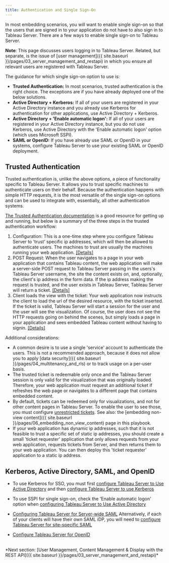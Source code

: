 ```yaml
---
title: Authentication and Single Sign-On
---
```


In most embedding scenarios, you will want to enable single sign-on so that the users that are signed in to your application do not have to also sign in to Tableau Server. There are a few ways to enable single sign-on to Tableau Server.

**Note**: This page discusses users logging in to Tableau Server. Related, but separate, is the issue of [user management]({{ site.baseurl }}/pages/03_server_management_and_restapi) in which you ensure all relevant users are registered with Tableau Server.

The guidance for which single sign-on option to use is:

* **Trusted Authentication:** In most scenarios, trusted authentication is the right choice. The exceptions are if you have already deployed one of the below solutions.
* **Active Directory + Kerberos:** If all of your users are registered in your Active Directory instance and you already use Kerberos for authentication for other applications, use Active Directory + Kerberos.
* **Active Directory + 'Enable automatic logon':** If all of your users are registered in your Active Directory instance, but you do not use Kerberos, use Active Directory with the 'Enable automatic logon' option (which uses Microsoft SSPI).
* **SAML or OpenID:** If you have already use SAML or OpenID in your systems, configure Tableau Server to use your existing SAML or OpenID deployment.

## Trusted Authentication

Trusted authentication is, unlike the above options, a piece of functionality specific to Tableau Server. It allows you to trust specific machines to authenticate users on their behalf. Because the authentication happens with simple HTTP requests, it is the most versatile of the single sign-on options and can be used to integrate with, essentially, all other authentication systems.

[The Trusted Authentication documentation](https://onlinehelp.tableau.com/current/server/en-us/trusted_auth.htm) is a good resource for getting up and running, but below is a summary of the three steps in the trusted authentication workflow:

1. Configuration: This is a one-time step where you configure Tableau Server to 'trust' specific ip addresses, which will then be allowed to authenticate users. The machines to trust are usually the machines running your web application. [[Details]](https://onlinehelp.tableau.com/current/server/en-us/trusted_auth_trustIP.htm)
1. POST Request: When the user navigates to a page in your web application that contains Tableau content, the web application will make a server-side POST request to Tableau Server passing in the users's Tableau Server username, the site the content exists on, and, optionally, the client's ip address in the form data. If the ip address making the request is trusted, and the user exists in Tableau Server, Tableau Server will return a ticket. [[Details]](https://onlinehelp.tableau.com/current/server/en-us/trusted_auth_webrequ.htm)
1. Client loads the view with the ticket: Your web application now instructs the client to load the url of the desired resource, with the ticket inserted. If the ticket is valid, Tableau Server will start a session for the user and the user will see the visualization. Of course, the user does not see the HTTP requests going on behind the scenes, but simply loads a page in your application and sees embedded Tableau content without having to signin. [[Details]](https://onlinehelp.tableau.com/current/server/en-us/trusted_auth_webURL.htm)

Additional considerations:

* A common desire is to use a single 'service' account to authenticate the users. This is not a recommended approach, because it does not allow you to apply [data security]({{ site.baseurl }}/pages/04_multitenancy_and_rls) or to track usage on a per-user basis.
* The trusted ticket is redeemable only once and the Tableau Server session is only valid for the visualization that was originally loaded. Therefore, your web application must request an additional ticket if refreshes the web page or navigates to a different page that contains embedded content.
* By default, tickets can be redeemed only for visualizations, and not for other content pages in Tableau Server. To enable the user to see those, you must configure [unrestricted tickets](http://kb.tableau.com/articles/issue/login-prompt-when-embedding-server). See also: the [embedding non-view content]({{ site.baseurl }}/pages/06_embedding_non_view_content) page in this playbook.
* If your web application has dynamic ip addresses, such that it is not feasible to trust a specific set of static ip addresses, you should create a small 'ticket requester' application that only allows requests from your web application, requests tickets from Server, and then returns them to your web application. You can then deploy this 'ticket requester' application to a static ip address.

## Kerberos, Active Directory, SAML, and OpenID

* To use Kerberos for SSO, you must first [configure Tableau Server to Use Active Directory](https://onlinehelp.tableau.com/current/server/en-us/config_general.htm#UserAuth) and then [configure Tableau Server to use Kerberos](https://onlinehelp.tableau.com/current/server/en-us/config_kerberos.htm)

* To use SSPI for single sign-on, check the 'Enable automatic logon' option when [configuring Tableau Server to Use Active Directory](https://onlinehelp.tableau.com/current/server/en-us/config_general.htm#UserAuth)

* [Configuring Tableau Server for Server-wide SAML](https://onlinehelp.tableau.com/current/server/en-us/config_saml.htm)
Alternatively, if each of your clients will have their own SAML iDP, you will need to [configure Tableau Server for site-specific SAML](https://onlinehelp.tableau.com/current/server/en-us/saml_site_specific.htm)

* [Configure Tableau Server for OpenID](https://onlinehelp.tableau.com/current/server/en-us/openid_auth_server_config.htm)

<br />
*Next section: [User Management, Content Management & Display with the REST API]({{ site.baseurl }}/pages/03_server_management_and_restapi)*
